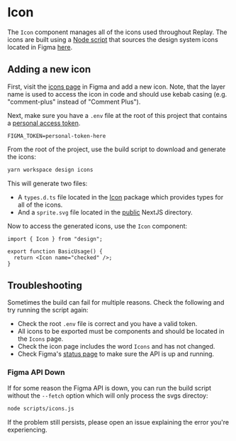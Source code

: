# Icon

The `Icon` component manages all of the icons used throughout Replay. The icons are built using a [Node script](../scripts/icons.js) that sources the design system icons located in Figma [here](https://www.figma.com/file/ASas6u2DMihEEzw8jPT1XC/Replay-Component-Library?node-id=134%3A2898).

## Adding a new icon

First, visit the [icons page](https://www.figma.com/file/ASas6u2DMihEEzw8jPT1XC/Replay-Component-Library?node-id=134%3A2898) in Figma and add a new icon. Note, that the layer name is used to access the icon in code and should use kebab casing (e.g. "comment-plus" instead of "Comment Plus").

Next, make sure you have a `.env` file at the root of this project that contains a <a href="https://www.figma.com/developers/docs#auth-dev-token">personal access token</a>.

```env
FIGMA_TOKEN=personal-token-here
```

From the root of the project, use the build script to download and generate the icons:

```bash
yarn workspace design icons
```

This will generate two files:

- A `types.d.ts` file located in the [Icon](../Icon/) package which provides types for all of the icons.
- And a `sprite.svg` file located in the [public](../../../public/icons/) NextJS directory.

Now to access the generated icons, use the `Icon` component:

```tsx
import { Icon } from "design";

export function BasicUsage() {
  return <Icon name="checked" />;
}
```

## Troubleshooting

Sometimes the build can fail for multiple reasons. Check the following and try running the script again:

- Check the root `.env` file is correct and you have a valid token.
- All icons to be exported must be components and should be located in the `Icons` page.
- Check the icon page includes the word `Icons` and has not changed.
- Check Figma's [status page](http://status.figma.com/) to make sure the API is up and running.

### Figma API Down

If for some reason the Figma API is down, you can run the build script without the `--fetch` option which will only process the svgs directoy:

```bash
node scripts/icons.js
```

If the problem still persists, please open an issue explaining the error you're experiencing.

